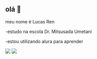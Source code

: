 ## olá 👋

meu nome é Lucas Ren

-estudo na escola Dr. Mitsusada Umetani


-estou utilizando alura para aprender 


![](https://media.tenor.com/TpH8Yp2QsBQAAAAi/one-piece-monkey-d-luffy.gif)
![](https://media1.tenor.com/m/5Gunt7mnOzAAAAAC/chopper-dance-one-piece.gif)
